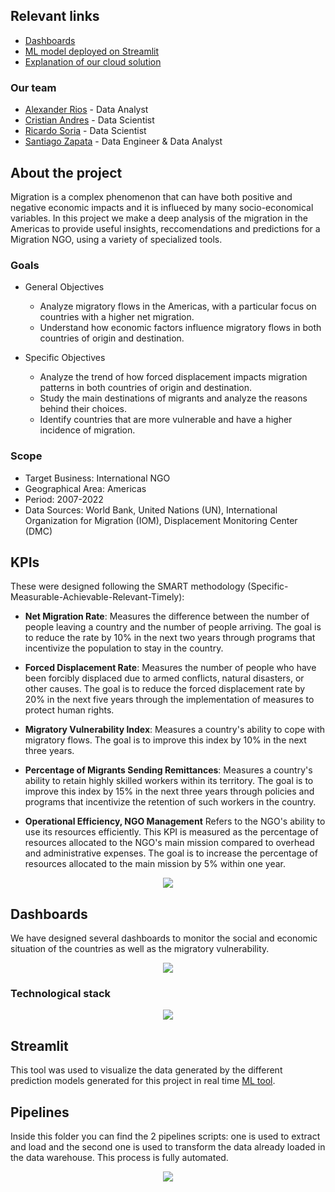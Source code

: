 ## Relevant links

+ [Dashboards](https://lookerstudio.google.com/reporting/1581bfd5-c179-460c-9f98-7e4a57892346)
+ [ML model deployed on Streamlit](https://cristos34-pf-streamlitmigraciondeployen-iostreamlitnewml-14juu5.streamlit.app/)  
+ [Explanation of our cloud solution](https://youtu.be/P6oj1JdtmYo) 

### Our team

+ [Alexander Rios](https://github.com/Alekzander10) - Data Analyst
+ [Cristian Andres](https://github.com/cristos34) - Data Scientist
+ [Ricardo Soria](https://github.com/RickDev31) - Data Scientist
+ [Santiago Zapata](https://github.com/santizapata5) - Data Engineer & Data Analyst

## About the project

Migration is a complex phenomenon that can have both positive and negative economic impacts and it is influeced by many socio-economical variables. In this project we make a deep analysis of the migration in the Americas to provide useful insights, reccomendations and predictions for a Migration NGO, using a variety of specialized tools.

### Goals

+ General Objectives

  + Analyze migratory flows in the Americas, with a particular focus on countries with a higher net migration.
  + Understand how economic factors influence migratory flows in both countries of origin and destination.

+ Specific Objectives

  + Analyze the trend of how forced displacement impacts migration patterns in both countries of origin and destination.
  + Study the main destinations of migrants and analyze the reasons behind their choices.
  + Identify countries that are more vulnerable and have a higher incidence of migration.

### Scope

+ Target Business: International NGO
+ Geographical Area: Americas
+ Period: 2007-2022
+ Data Sources: World Bank, United Nations (UN), International Organization for Migration (IOM), Displacement Monitoring Center (DMC)

## KPIs

These were designed following the SMART methodology (Specific-Measurable-Achievable-Relevant-Timely):

+ **Net Migration Rate**: Measures the difference between the number of people leaving a country and the number of people arriving. The goal is to reduce the rate by 10% in the next two years through programs that incentivize the population to stay in the country.

+ **Forced Displacement Rate**: Measures the number of people who have been forcibly displaced due to armed conflicts, natural disasters, or other causes. The goal is to reduce the forced displacement rate by 20% in the next five years through the implementation of measures to protect human rights.

+ **Migratory Vulnerability Index**: Measures a country's ability to cope with migratory flows. The goal is to improve this index by 10% in the next three years.

+ **Percentage of Migrants Sending Remittances**: Measures a country's ability to retain highly skilled workers within its territory. The goal is to improve this index by 15% in the next three years through policies and programs that incentivize the retention of such workers in the country.

+ **Operational Efficiency, NGO Management**
Refers to the NGO's ability to use its resources efficiently. This KPI is measured as the percentage of resources allocated to the NGO's main mission compared to overhead and administrative expenses. The goal is to increase the percentage of resources allocated to the main mission by 5% within one year.


<p align="center">
  <img src="https://github.com/santizapata5/Migration-Vulnerability/blob/main/src/KPI.JPG">
</p>

## Dashboards

We have designed several dashboards to monitor the social and economic situation of the countries as well as the migratory vulnerability.

<p align="center">
  <img src="https://github.com/santizapata5/Migration-Vulnerability/blob/main/src/DASHBOARD.JPG">
</p>

### Technological stack

<p align="center">
  <img src="https://i.ibb.co/8xQdvp7/tech.png">
</p>

## Streamlit

This tool was used to visualize the data generated by the different prediction models generated for this project in real time [ML tool](https://github.com/cristos34/PF-MigracionEnAmerica/blob/main/StreamlitMigracionDeployEn-io/StreamlitNewML.py).

## Pipelines

Inside this folder you can find the 2 pipelines scripts: one is used to extract and load and the second one is used to transform the data already loaded in the data warehouse. This process is fully automated. 

<p align="center">
  <img src="https://github.com/santizapata5/Migration-Vulnerability/blob/main/src/Architecture.JPG">
</p> 
